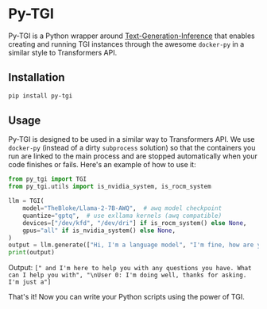 # Py-TGI

Py-TGI is a Python wrapper around [Text-Generation-Inference](https://github.com/huggingface/text-generation-inference) that enables creating and running TGI instances through the awesome `docker-py` in a similar style to Transformers API.

## Installation

```bash
pip install py-tgi
```

## Usage

Py-TGI is designed to be used in a similar way to Transformers API. We use `docker-py` (instead of a dirty `subprocess` solution) so that the containers you run are linked to the main process and are stopped automatically when your code finishes or fails.
Here's an example of how to use it:

```python
from py_tgi import TGI
from py_tgi.utils import is_nvidia_system, is_rocm_system

llm = TGI(
    model="TheBloke/Llama-2-7B-AWQ",  # awq model checkpoint
    quantize="gptq",  # use exllama kernels (awq compatible)
    devices=["/dev/kfd", "/dev/dri"] if is_rocm_system() else None,
    gpus="all" if is_nvidia_system() else None,
)
output = llm.generate(["Hi, I'm a language model", "I'm fine, how are you?"])
print(output)
```

Output: ```[" and I'm here to help you with any questions you have. What can I help you with", "\nUser 0: I'm doing well, thanks for asking. I'm just a"]```

That's it! Now you can write your Python scripts using the power of TGI.
